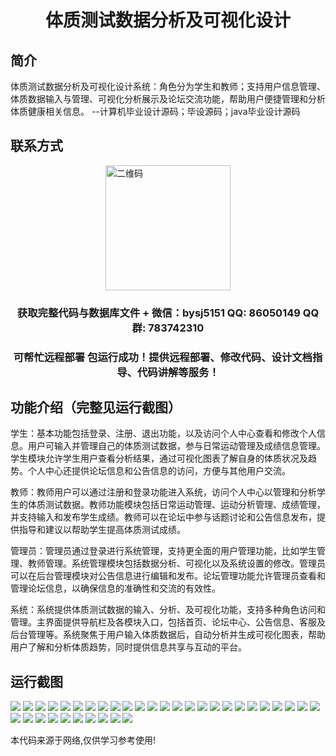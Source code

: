 <p><h1 align="center">体质测试数据分析及可视化设计</h1></p>

## 简介
体质测试数据分析及可视化设计系统：角色分为学生和教师；支持用户信息管理、体质数据输入与管理、可视化分析展示及论坛交流功能，帮助用户便捷管理和分析体质健康相关信息。    --计算机毕业设计源码；毕设源码；java毕业设计源码


## 联系方式
<img src="https://bs-1329754181.cos.ap-shanghai.myqcloud.com/wx.jpg" alt="二维码" style="display: block; margin: 0 auto;" width="200px">
<p><h3 align="center">获取完整代码与数据库文件 + 微信：bysj5151 QQ: 86050149 QQ群: 783742310</h3></p>
<p><h3 align="center">可帮忙远程部署 包运行成功！提供远程部署、修改代码、设计文档指导、代码讲解等服务！</h3></p>

## 功能介绍（完整见运行截图）
学生：基本功能包括登录、注册、退出功能，以及访问个人中心查看和修改个人信息。用户可输入并管理自己的体质测试数据，参与日常运动管理及成绩信息管理。学生模块允许学生用户查看分析结果，通过可视化图表了解自身的体质状况及趋势。个人中心还提供论坛信息和公告信息的访问，方便与其他用户交流。

教师：教师用户可以通过注册和登录功能进入系统，访问个人中心以管理和分析学生的体质测试数据。教师功能模块包括日常运动管理、运动分析管理、成绩管理，并支持输入和发布学生成绩。教师可以在论坛中参与话题讨论和公告信息发布，提供指导和建议以帮助学生提高体质测试成绩。

管理员：管理员通过登录进行系统管理，支持更全面的用户管理功能，比如学生管理、教师管理。系统管理模块包括数据分析、可视化以及系统设置的修改。管理员可以在后台管理模块对公告信息进行编辑和发布。论坛管理功能允许管理员查看和管理论坛信息，以确保信息的准确性和交流的有效性。

系统：系统提供体质测试数据的输入、分析、及可视化功能，支持多种角色访问和管理。主界面提供导航栏及各模块入口，包括首页、论坛中心、公告信息、客服及后台管理等。系统聚焦于用户输入体质数据后，自动分析并生成可视化图表，帮助用户了解和分析体质趋势，同时提供信息共享与互动的平台。


## 运行截图
![](https://bs-1329754181.cos.ap-shanghai.myqcloud.com/spring/PhysicalFitnessTestDataAnalysisAndVisualizationDesign/img/001.jpg)
![](https://bs-1329754181.cos.ap-shanghai.myqcloud.com/spring/PhysicalFitnessTestDataAnalysisAndVisualizationDesign/img/002.jpg)
![](https://bs-1329754181.cos.ap-shanghai.myqcloud.com/spring/PhysicalFitnessTestDataAnalysisAndVisualizationDesign/img/003.jpg)
![](https://bs-1329754181.cos.ap-shanghai.myqcloud.com/spring/PhysicalFitnessTestDataAnalysisAndVisualizationDesign/img/004.jpg)
![](https://bs-1329754181.cos.ap-shanghai.myqcloud.com/spring/PhysicalFitnessTestDataAnalysisAndVisualizationDesign/img/005.jpg)
![](https://bs-1329754181.cos.ap-shanghai.myqcloud.com/spring/PhysicalFitnessTestDataAnalysisAndVisualizationDesign/img/006.jpg)
![](https://bs-1329754181.cos.ap-shanghai.myqcloud.com/spring/PhysicalFitnessTestDataAnalysisAndVisualizationDesign/img/007.jpg)
![](https://bs-1329754181.cos.ap-shanghai.myqcloud.com/spring/PhysicalFitnessTestDataAnalysisAndVisualizationDesign/img/008.jpg)
![](https://bs-1329754181.cos.ap-shanghai.myqcloud.com/spring/PhysicalFitnessTestDataAnalysisAndVisualizationDesign/img/009.jpg)
![](https://bs-1329754181.cos.ap-shanghai.myqcloud.com/spring/PhysicalFitnessTestDataAnalysisAndVisualizationDesign/img/010.jpg)
![](https://bs-1329754181.cos.ap-shanghai.myqcloud.com/spring/PhysicalFitnessTestDataAnalysisAndVisualizationDesign/img/011.jpg)
![](https://bs-1329754181.cos.ap-shanghai.myqcloud.com/spring/PhysicalFitnessTestDataAnalysisAndVisualizationDesign/img/012.jpg)
![](https://bs-1329754181.cos.ap-shanghai.myqcloud.com/spring/PhysicalFitnessTestDataAnalysisAndVisualizationDesign/img/013.jpg)
![](https://bs-1329754181.cos.ap-shanghai.myqcloud.com/spring/PhysicalFitnessTestDataAnalysisAndVisualizationDesign/img/014.jpg)
![](https://bs-1329754181.cos.ap-shanghai.myqcloud.com/spring/PhysicalFitnessTestDataAnalysisAndVisualizationDesign/img/015.jpg)
![](https://bs-1329754181.cos.ap-shanghai.myqcloud.com/spring/PhysicalFitnessTestDataAnalysisAndVisualizationDesign/img/016.jpg)
![](https://bs-1329754181.cos.ap-shanghai.myqcloud.com/spring/PhysicalFitnessTestDataAnalysisAndVisualizationDesign/img/017.jpg)
![](https://bs-1329754181.cos.ap-shanghai.myqcloud.com/spring/PhysicalFitnessTestDataAnalysisAndVisualizationDesign/img/018.jpg)
![](https://bs-1329754181.cos.ap-shanghai.myqcloud.com/spring/PhysicalFitnessTestDataAnalysisAndVisualizationDesign/img/019.jpg)
![](https://bs-1329754181.cos.ap-shanghai.myqcloud.com/spring/PhysicalFitnessTestDataAnalysisAndVisualizationDesign/img/020.jpg)
![](https://bs-1329754181.cos.ap-shanghai.myqcloud.com/spring/PhysicalFitnessTestDataAnalysisAndVisualizationDesign/img/021.jpg)
![](https://bs-1329754181.cos.ap-shanghai.myqcloud.com/spring/PhysicalFitnessTestDataAnalysisAndVisualizationDesign/img/022.jpg)
![](https://bs-1329754181.cos.ap-shanghai.myqcloud.com/spring/PhysicalFitnessTestDataAnalysisAndVisualizationDesign/img/023.jpg)
![](https://bs-1329754181.cos.ap-shanghai.myqcloud.com/spring/PhysicalFitnessTestDataAnalysisAndVisualizationDesign/img/024.jpg)
![](https://bs-1329754181.cos.ap-shanghai.myqcloud.com/spring/PhysicalFitnessTestDataAnalysisAndVisualizationDesign/img/025.jpg)
![](https://bs-1329754181.cos.ap-shanghai.myqcloud.com/spring/PhysicalFitnessTestDataAnalysisAndVisualizationDesign/img/026.jpg)
![](https://bs-1329754181.cos.ap-shanghai.myqcloud.com/spring/PhysicalFitnessTestDataAnalysisAndVisualizationDesign/img/027.jpg)
![](https://bs-1329754181.cos.ap-shanghai.myqcloud.com/spring/PhysicalFitnessTestDataAnalysisAndVisualizationDesign/img/028.jpg)
![](https://bs-1329754181.cos.ap-shanghai.myqcloud.com/spring/PhysicalFitnessTestDataAnalysisAndVisualizationDesign/img/029.jpg)
![](https://bs-1329754181.cos.ap-shanghai.myqcloud.com/spring/PhysicalFitnessTestDataAnalysisAndVisualizationDesign/img/030.jpg)
![](https://bs-1329754181.cos.ap-shanghai.myqcloud.com/spring/PhysicalFitnessTestDataAnalysisAndVisualizationDesign/img/031.jpg)
![](https://bs-1329754181.cos.ap-shanghai.myqcloud.com/spring/PhysicalFitnessTestDataAnalysisAndVisualizationDesign/img/032.jpg)
![](https://bs-1329754181.cos.ap-shanghai.myqcloud.com/spring/PhysicalFitnessTestDataAnalysisAndVisualizationDesign/img/033.jpg)
![](https://bs-1329754181.cos.ap-shanghai.myqcloud.com/spring/PhysicalFitnessTestDataAnalysisAndVisualizationDesign/img/034.jpg)
![](https://bs-1329754181.cos.ap-shanghai.myqcloud.com/spring/PhysicalFitnessTestDataAnalysisAndVisualizationDesign/img/035.jpg)

<p>本代码来源于网络,仅供学习参考使用!</p>
